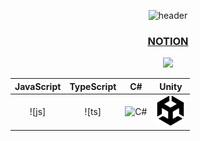 <div align="center">
  
![header](https://capsule-render.vercel.app/api?type=shark&color=gradient&text=%20hello👋%20%20&height=200&fontSize=100)
### [NOTION](https://rightful-yarn-52a.notion.site/Unity-98c4af0304004532908acdb4b9b4b456)
<img width="80%" src="https://user-images.githubusercontent.com/52882799/209620253-7a5ffe29-ae79-4539-802c-6c92e8869d31.png"/>


| JavaScript | TypeScript |    C#    |  Unity   |
| :--------: | :--------: | :------: | :-----: |
|   ![js]    |   ![ts]    |  ![C#]   | ![unity] |


[C#]: /imagesForReadme/stack/C#.svg
[unity]: /imagesForReadme/stack/Unity.svg
